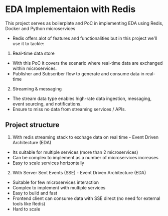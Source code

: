 # EDA Implementaion with Redis
This project serves as boilerplate and PoC in implementing EDA using Redis, Docker and Python microservices

- Redis offers alot of features and functionalities but in this project we'll use it to tackle:
1. Real-time data store
- With this PoC it covers the scenario where real-time data are exchanged within microservices.
- Publisher and Subscriber flow to generate and consume data in real-time

2. Streaming & messaging
- The stream data type enables high-rate data ingestion, messaging, event sourcing, and notifications.
- Ensure to miss no data from streaming services / APIs.


## Project structure
1. With redis streaming stack to exchage data on real time - Event Driven Architecture (EDA)
- Its suitable for multiple services (more than 2 microservices)
- Can be complex to implement as a number of microservices increases
- Easy to scale services horizontally 

2. With Server Sent Events (SSE) - Event Driven Architecture (EDA)
- Suitable for few microservices interaction 
- Complex to implement with multiple services
- Easy to build and fast
- Frontend client can consume data with SSE direct (no need for external tools like Redis)
- Hard to scale

